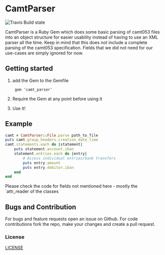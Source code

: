 # CamtParser

![Travis Build state](https://api.travis-ci.org/Barzahlen/camt_parser.svg)

CamtParser is a Ruby Gem which does some basic parsing of camt053 files into an object structure
for easier usability instead of having to use an XML parser all the time.
Keep in mind that this does not include a complete parsing of the camt053 specification.
Fields that we did not need for our use-cases are simply ignored for now.

## Getting started

1. add the Gem to the Gemfile

        gem 'camt_parser'

2. Require the Gem at any point before using it
3. Use it!

## Example
```ruby
camt = CamtParser::File.parse path_to_file
puts camt.group_headers.creation_date_time
camt.statements.each do |statement|
    puts statement.account.iban
    statement.entries.each do |entry|
        # Access individual entries/bank transfers
        puts entry.amount
        puts entry.debitor.iban
    end
end
```

Please check the code for fields not mentioned here - mostly the `attr_reader of the classes

## Bugs and Contribution
For bugs and feature requests open an issue on Github. For code contributions fork the repo, make your changes and create a pull request.

### License
[LICENSE](LICENSE)
